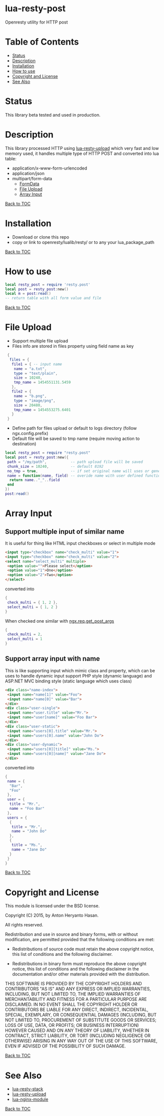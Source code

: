 lua-resty-post
==============

Openresty utility for HTTP post

Table of Contents
=================
* [Status](#status)
* [Description](#description)
* [Installation](#installation)
* [How to use](#how-to-use)
* [Copyright and License](#copyright-and-license)
* [See Also](#see-also)

Status
======

This library beta tested and used in production.

Description
===========

This library processed HTTP using [lua-resty-upload](https://github.com/openresty/lua-resty-upload) which very fast and low memory used, it handles multiple type of HTTP POST and converted into lua table:
* application/x-www-form-urlencoded
* application/json
* multipart/form-data
  * [FormData](https://developer.mozilla.org/en-US/docs/Web/API/FormData)
  * [File Upload](#file-upload)
  * [Array Input](#array-input)

[Back to TOC](#table-of-contents)

Installation
============

* Download or clone this repo
* copy or link to openresty/lualib/resty/ or to any your lua_package_path

[Back to TOC](#table-of-contents)

How to use
==========

```lua
local resty_post = require 'resty.post'
local post = resty_post:new()
local m = post:read()
-- return table with all form value and file
```

[Back to TOC](#table-of-contents)

File Upload
===========

* Support multiple file upload
* Files info are stored in files property using field name as key
```lua
 { 
  files = {
   file1 = { -- input name
    name = "a.txt",
    type = "text/plain",
    size = 10240,
    tmp_name = 1454551131.5459
   },
   file2 = {
    name = "b.png",
    type = "image/png",
    size = 20480,
    tmp_name = 1454553275.6401
   }
 }
```

* Define path for files upload or default to logs directory (follow ngx.config.prefix)
* Default file will be saved to tmp name (require moving action to destination)
``` lua
local resty_post = require "resty.post"
local post = resty_post:new({
 path = "/my/path",           -- path upload file will be saved
 chunk_size = 10240,          -- default 8192
 no_tmp = true,               -- if set original name will uses or generate random name
 name = function(name, field) -- overide name with user defined function
  return name.."_"..field 
 end
})
post:read()
```


Array Input
===========

Support multiple input of similar name
--------------------------------------
It is useful for thing like HTML input checkboxes or select in multiple mode
```html
<input type="checkbox" name="check_multi" value="1">
<input type="checkbox" name="check_multi" value="2">
<select name="select_multi" multiple>
 <option value="">Please select</option>
 <option value="1">One</option>
 <option value="2">Two</option>
</select>
```
converted into
``` lua
{
 check_multi = { 1, 2 },
 select_multi = { 1, 2 } 
}
```
When checked one similar with [ngx.req.get_post_args](https://github.com/openresty/lua-nginx-module#ngxreqget_post_args)
``` lua
{
 check_multi = 2,
 select_multi = 1
}
```


Support array input with name
--------------------------------------
This is like supporting input which mimic class and property, which can be uses to handle dynamic input
support PHP style (dynamic language) and ASP.NET MVC binding style (static language which uses class)
```html
<div class="name-index">
 <input name="name[1]" value="Foo">
 <input name="name[0]" value="Bar">
</div>
<div class="user-single">
 <input name="user.title" value="Mr.">
 <input name="user[name]" value="Foo Bar">
</div>
<div class="user-static">
 <input name="users[0].title" value="Mr.">
 <input name="users[0].name" value="John Do">
</div>
<div class="user-dynamic">
 <input name="users[0][title]" value="Ms.">
 <input name="users[0][name]" value="Jane Do">
</div>
```
converted into
```lua
{
 name = {
  "Bar",
  "Foo"
 },
 user = {
  title = "Mr.",
  name = "Foo Bar"
 },
 users = {
  {
   title = "Mr.",
   name = "John Do"
  },
  {
   title = "Ms.",
   name = "Jane Do"
  }
 }
}
```

[Back to TOC](#table-of-contents)

Copyright and License
=====================

This module is licensed under the BSD license.

Copyright (C) 2015, by Anton Heryanto Hasan.

All rights reserved.

Redistribution and use in source and binary forms, with or without modification, are permitted provided that the following conditions are met:

* Redistributions of source code must retain the above copyright notice, this list of conditions and the following disclaimer.

* Redistributions in binary form must reproduce the above copyright notice, this list of conditions and the following disclaimer in the documentation and/or other materials provided with the distribution.

THIS SOFTWARE IS PROVIDED BY THE COPYRIGHT HOLDERS AND CONTRIBUTORS "AS IS" AND ANY EXPRESS OR IMPLIED WARRANTIES, INCLUDING, BUT NOT LIMITED TO, THE IMPLIED WARRANTIES OF MERCHANTABILITY AND FITNESS FOR A PARTICULAR PURPOSE ARE DISCLAIMED. IN NO EVENT SHALL THE COPYRIGHT HOLDER OR CONTRIBUTORS BE LIABLE FOR ANY DIRECT, INDIRECT, INCIDENTAL, SPECIAL, EXEMPLARY, OR CONSEQUENTIAL DAMAGES (INCLUDING, BUT NOT LIMITED TO, PROCUREMENT OF SUBSTITUTE GOODS OR SERVICES; LOSS OF USE, DATA, OR PROFITS; OR BUSINESS INTERRUPTION) HOWEVER CAUSED AND ON ANY THEORY OF LIABILITY, WHETHER IN CONTRACT, STRICT LIABILITY, OR TORT (INCLUDING NEGLIGENCE OR OTHERWISE) ARISING IN ANY WAY OUT OF THE USE OF THIS SOFTWARE, EVEN IF ADVISED OF THE POSSIBILITY OF SUCH DAMAGE.

[Back to TOC](#table-of-contents)

See Also
========
* [lua-resty-stack](https://github.com/antonheryanto/lua-resty-stack) 
* [lua-resty-upload](https://github.com/openresty/lua-resty-upload)
* [lua-nginx-module](https://github.com/openresty/lua-nginx-module)

[Back to TOC](#table-of-contents)
